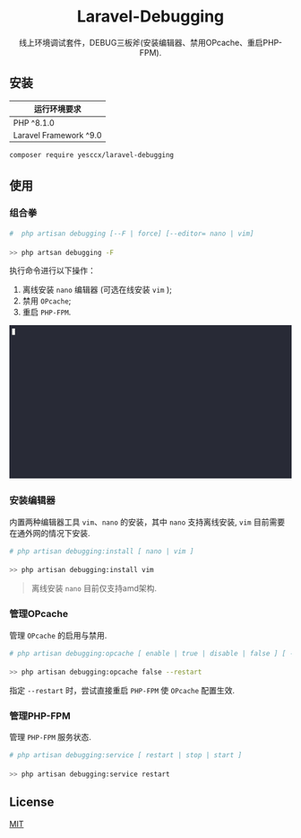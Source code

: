 <h1 align="center">Laravel-Debugging</h1>

<p align="center">线上环境调试套件，DEBUG三板斧(安装编辑器、禁用OPcache、重启PHP-FPM).</p>

## 安装

| 运行环境要求           |
| ---------------------- |
| PHP ^8.1.0             |
| Laravel Framework ^9.0 |


```bash
composer require yesccx/laravel-debugging
```

## 使用

### 组合拳

```bash
#  php artisan debugging [--F | force] [--editor= nano | vim]

>> php artsan debugging -F
```

执行命令进行以下操作：

1. 离线安装 `nano` 编辑器 (可选在线安装 `vim` );
2. 禁用 `OPcache`;
3. 重启 `PHP-FPM`.

<img src="./imgs/index.gif" alt="image" width="600" height="auto">

### 安装编辑器

内置两种编辑器工具 `vim`、`nano` 的安装，其中 `nano` 支持离线安装, `vim` 目前需要在通外网的情况下安装.

```bash
# php artisan debugging:install [ nano | vim ]

>> php artisan debugging:install vim
```

> 离线安装 `nano` 目前仅支持amd架构.

### 管理OPcache

管理 `OPcache` 的启用与禁用.

```bash
# php artisan debugging:opcache [ enable | true | disable | false ] [ --R | restart ]

>> php artisan debugging:opcache false --restart
```

指定 `--restart` 时，尝试直接重启 `PHP-FPM` 使 `OPcache` 配置生效.

### 管理PHP-FPM

管理 `PHP-FPM` 服务状态.

```bash
# php artisan debugging:service [ restart | stop | start ]

>> php artisan debugging:service restart
```

## License

[MIT](https://choosealicense.com/licenses/mit/)
